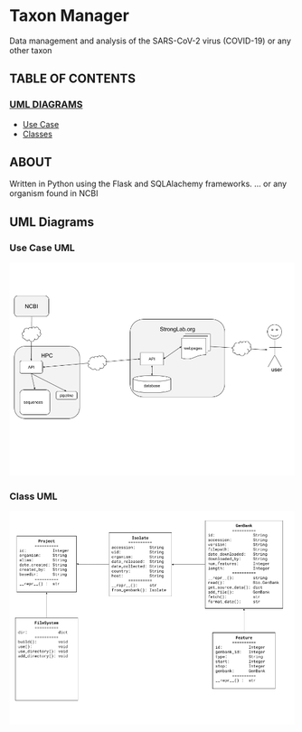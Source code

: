 # Taxon Manager
Data management and analysis of the SARS-CoV-2 virus (COVID-19) or any other taxon

## TABLE OF CONTENTS
### [UML DIAGRAMS](#uml-diagrams)
- [Use Case](#use-case-uml)
- [Classes](#class-uml)

## ABOUT
Written in Python using the Flask and SQLAlachemy frameworks.
... or any organism found in NCBI
## UML Diagrams
### Use Case UML
![Use Case UML](UML_UseCase.png)
### Class UML
![Class UML](UML_Class.png)

